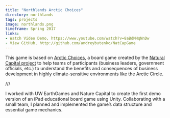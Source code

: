 ```yaml
---
title: "Northlands Arctic Choices"
directory: northlands
tags: projects
image: northlands.png
timeframe: Spring 2017
links:
- Watch Video Demo, https://www.youtube.com/watch?v=8aBdMHqNnDw
- View GitHub, http://github.com/andreybutenko/NatCapGame
---
```

This game is based on [Arctic Choices](http://wwf.panda.org/what_we_do/where_we_work/arctic/what_we_do/arctic_choices.cfm), a board game created by the [Natural Capital project](http://www.naturalcapitalproject.org) to help teams of participants (business leaders, government officials, etc.) to understand the benefits and consequences of business development in highly climate-sensitive environments like the Arctic Circle.

///

I worked with UW EarthGames and Nature Capital to create the first demo version of an iPad educational board game using Unity. Collaborating with a small team, I planned and implemented the game’s data structure and essential game mechanics.